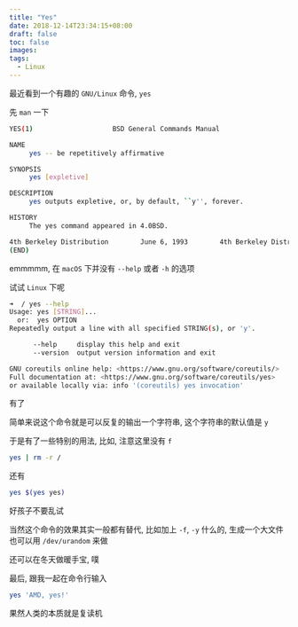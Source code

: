 ```yaml
---
title: "Yes"
date: 2018-12-14T23:34:15+08:00
draft: false
toc: false
images:
tags: 
  - Linux
---
```


最近看到一个有趣的 `GNU/Linux` 命令, `yes`

先 `man` 一下

```bash
YES(1)                    BSD General Commands Manual                   YES(1)

NAME
     yes -- be repetitively affirmative

SYNOPSIS
     yes [expletive]

DESCRIPTION
     yes outputs expletive, or, by default, ``y'', forever.

HISTORY
     The yes command appeared in 4.0BSD.

4th Berkeley Distribution        June 6, 1993        4th Berkeley Distribution
(END)
```

emmmmm, 在 `macOS` 下并没有 `--help` 或者 `-h` 的选项

试试 `Linux` 下呢

```bash
➜  / yes --help
Usage: yes [STRING]...
  or:  yes OPTION
Repeatedly output a line with all specified STRING(s), or 'y'.

      --help     display this help and exit
      --version  output version information and exit

GNU coreutils online help: <https://www.gnu.org/software/coreutils/>
Full documentation at: <https://www.gnu.org/software/coreutils/yes>
or available locally via: info '(coreutils) yes invocation'
```

有了

简单来说这个命令就是可以反复的输出一个字符串, 这个字符串的默认值是 `y`

于是有了一些特别的用法, 比如, 注意这里没有 `f`

```bash
yes | rm -r /
```

还有

```bash
yes $(yes yes)
```

好孩子不要乱试

当然这个命令的效果其实一般都有替代, 比如加上 `-f`, `-y` 什么的, 生成一个大文件也可以用 `/dev/urandom` 来做

还可以在冬天做暖手宝, 噗

最后, 跟我一起在命令行输入

```bash
yes 'AMD, yes!'
```

果然人类的本质就是复读机
